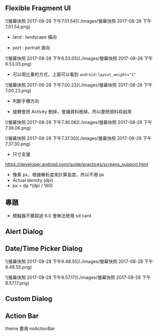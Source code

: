## Flexible Fragment UI

![螢幕快照 2017-08-28 下午7.01.54](./images/螢幕快照 2017-08-28 下午7.01.54.png)

* land : landscape 橫向


* port : portrait 直向



![螢幕快照 2017-08-28 下午6.53.05](./images/螢幕快照 2017-08-28 下午6.53.05.png)

* 可以用比重的方式，上面可以看到 `android:layout_weight="1"`



![螢幕快照 2017-08-28 下午7.00.23](./images/螢幕快照 2017-08-28 下午7.00.23.png)

* 判斷手機方向



* 旋轉會把 Activity 刪掉，會讓資料刪掉，所以要把資料存起來

![螢幕快照 2017-08-28 下午7.36.06](./images/螢幕快照 2017-08-28 下午7.36.06.png)



![螢幕快照 2017-08-28 下午7.37.30](./images/螢幕快照 2017-08-28 下午7.37.30.png)



* 尺寸支援

https://developer.android.com/guide/practices/screens_support.html



* 像素 px，根據解析度來計算長度，所以不用 px
* Actual density (dpi) 
* px = dp *(dpi / 160)



## 專題

* 模擬器不要超過 6.0 會無法使用 sd card



## Alert Dialog





## Date/Time Picker Dialog

![螢幕快照 2017-08-28 下午8.48.55](./images/螢幕快照 2017-08-28 下午8.48.55.png)



![螢幕快照 2017-08-28 下午8.57.17](./images/螢幕快照 2017-08-28 下午8.57.17.png)



## Custom Dialog



## Action Bar

theme 要用 noActionBar

